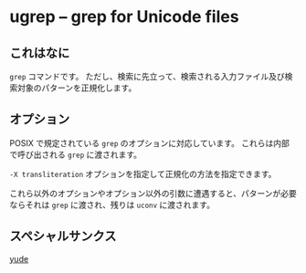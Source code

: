 # ugrep &ndash; grep for Unicode files

## これはなに

`grep` コマンドです。
ただし、検索に先立って、検索される入力ファイル及び検索対象のパターンを正規化します。

## オプション

POSIX で規定されている `grep` のオプションに対応しています。
これらは内部で呼び出される `grep` に渡されます。

`-X transliteration` オプションを指定して正規化の方法を指定できます。

これら以外のオプションやオプション以外の引数に遭遇すると、パターンが必要ならそれは `grep` に渡され、残りは `uconv` に渡されます。

## スペシャルサンクス

[yude](https://github.com/yude)
